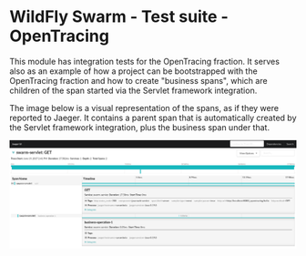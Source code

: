 # WildFly Swarm - Test suite - OpenTracing

This module has integration tests for the OpenTracing fraction. It serves
also as an example of how a project can be bootstrapped with the OpenTracing
fraction and how to create "business spans", which are children of the span
started via the Servlet framework integration.

The image below is a visual representation of the spans, as if they were reported
to Jaeger. It contains a parent span that is automatically created by the Servlet
framework integration, plus the business span under that.

![WildFly Swarm: Rightsize your JavaEE Applications](example.png)
